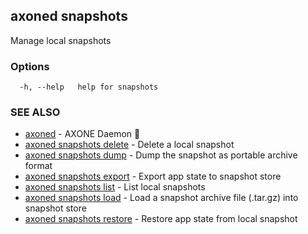 ## axoned snapshots

Manage local snapshots

### Options

```
  -h, --help   help for snapshots
```

### SEE ALSO

* [axoned](axoned.md)	 - AXONE Daemon 👹
* [axoned snapshots delete](axoned_snapshots_delete.md)	 - Delete a local snapshot
* [axoned snapshots dump](axoned_snapshots_dump.md)	 - Dump the snapshot as portable archive format
* [axoned snapshots export](axoned_snapshots_export.md)	 - Export app state to snapshot store
* [axoned snapshots list](axoned_snapshots_list.md)	 - List local snapshots
* [axoned snapshots load](axoned_snapshots_load.md)	 - Load a snapshot archive file (.tar.gz) into snapshot store
* [axoned snapshots restore](axoned_snapshots_restore.md)	 - Restore app state from local snapshot

